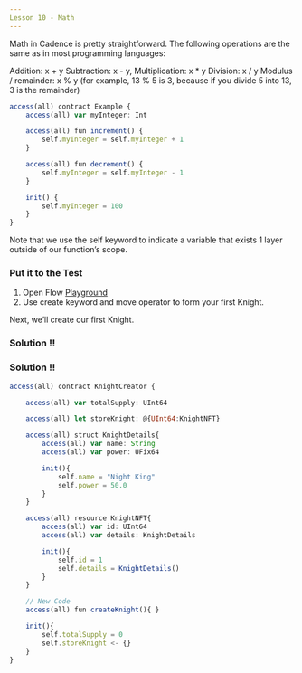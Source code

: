 ```yaml
---
Lesson 10 - Math
---
```


Math in Cadence is pretty straightforward. The following operations are the same as in most programming languages:

Addition: x + y
Subtraction: x - y,
Multiplication: x \* y
Division: x / y
Modulus / remainder: x % y (for example, 13 % 5 is 3, because if you divide 5 into 13, 3 is the remainder)

```jsx
access(all) contract Example {
    access(all) var myInteger: Int

    access(all) fun increment() {
        self.myInteger = self.myInteger + 1
    }

    access(all) fun decrement() {
        self.myInteger = self.myInteger - 1
    }

    init() {
        self.myInteger = 100
    }
}
```

Note that we use the self keyword to indicate a variable that exists 1 layer outside of our function’s scope.

### Put it to the Test

1. Open Flow [Playground](https://play.flow.com/)
2. Use create keyword and move operator to form your first Knight.

Next, we’ll create our first Knight.

### Solution !!

### Solution !!

```jsx
access(all) contract KnightCreator {

    access(all) var totalSupply: UInt64

    access(all) let storeKnight: @{UInt64:KnightNFT}

	access(all) struct KnightDetails{
		access(all) var name: String
		access(all) var power: UFix64

		init(){
			self.name = "Night King"
			self.power = 50.0
		}
	}

	access(all) resource KnightNFT{
		access(all) var id: UInt64
		access(all) var details: KnightDetails

		init(){
			self.id = 1
			self.details = KnightDetails()
		}
	}

    // New Code
    access(all) fun createKnight(){ }

	init(){
		self.totalSupply = 0
        self.storeKnight <- {}
	}
}
```
